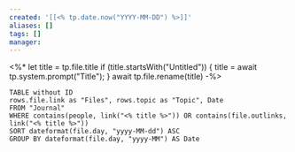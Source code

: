 ```yaml
---
created: '[[<% tp.date.now("YYYY-MM-DD") %>]]'
aliases: []
tags: []
manager:
---
```

<%* 
let title = tp.file.title 
if (title.startsWith("Untitled")) {
 title = await tp.system.prompt("Title"); 
 } 
 await tp.file.rename(title) 
 -%>
 
```dataview
TABLE without ID
rows.file.link as "Files", rows.topic as "Topic", Date
FROM "Journal" 
WHERE contains(people, link("<% title %>")) OR contains(file.outlinks, link("<% title %>")) 
SORT dateformat(file.day, "yyyy-MM-dd") ASC
GROUP BY dateformat(file.day, "yyyy-MM") AS Date
```
